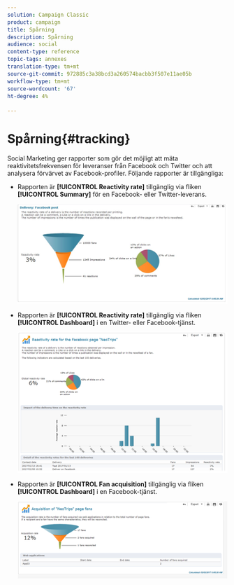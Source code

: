 ```yaml
---
solution: Campaign Classic
product: campaign
title: Spårning
description: Spårning
audience: social
content-type: reference
topic-tags: annexes
translation-type: tm+mt
source-git-commit: 972885c3a38bcd3a260574bacbb3f507e11ae05b
workflow-type: tm+mt
source-wordcount: '67'
ht-degree: 4%

---
```



# Spårning{#tracking}

Social Marketing ger rapporter som gör det möjligt att mäta reaktivitetsfrekvensen för leveranser från Facebook och Twitter och att analysera förvärvet av Facebook-profiler. Följande rapporter är tillgängliga:

* Rapporten är **[!UICONTROL Reactivity rate]** tillgänglig via fliken **[!UICONTROL Summary]** för en Facebook- eller Twitter-leverans.

   ![](assets/social_report_3.png)

* Rapporten är **[!UICONTROL Reactivity rate]** tillgänglig via fliken **[!UICONTROL Dashboard]** i en Twitter- eller Facebook-tjänst.

   ![](assets/social_report_2.png)

* Rapporten är **[!UICONTROL Fan acquisition]** tillgänglig via fliken **[!UICONTROL Dashboard]** i en Facebook-tjänst.

   ![](assets/social_report_1.png)

